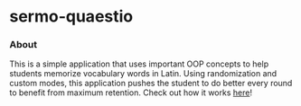 # sermo-quaestio

### About
This is a simple application that uses important OOP concepts to help students memorize vocabulary words in Latin. Using randomization and custom modes, this application
pushes the student to do better every round to benefit from maximum retention. Check out how it works [here](https://www.youtube.com/watch?v=HYbPWuWpUkc&feature=emb_logo)! 
